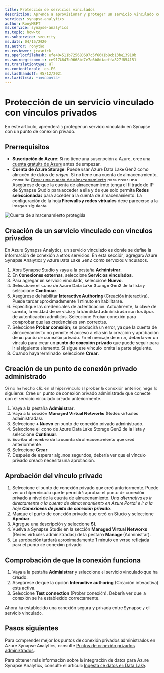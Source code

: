 ```yaml
---
title: Protección de servicios vinculados
description: Aprenda a aprovisionar y proteger un servicio vinculado con una VNET administrada.
services: synapse-analytics
author: RonyMSFT
ms.service: synapse-analytics
ms.topic: how-to
ms.subservice: security
ms.date: 04/15/2020
ms.author: ronytho
ms.reviewer: jrasnick
ms.openlocfilehash: efe404511b725680697c5f6601b8cb13be13910b
ms.sourcegitcommit: ce9178647b9668bd7e7a6b8d3aeffa827f854151
ms.translationtype: HT
ms.contentlocale: es-ES
ms.lasthandoff: 05/12/2021
ms.locfileid: "109808975"
---
```

# <a name="secure-a-linked-service-with-private-links"></a>Protección de un servicio vinculado con vínculos privados

En este artículo, aprenderá a proteger un servicio vinculado en Synapse con un punto de conexión privado.

## <a name="prerequisites"></a>Prerrequisitos

* **Suscripción de Azure**: Si no tiene una suscripción a Azure, cree una [cuenta gratuita de Azure](https://azure.microsoft.com/free/) antes de empezar.
* **Cuenta de Azure Storage**: Puede usar Azure Data Lake Gen2 como almacén de datos de *origen*. Si no tiene una cuenta de almacenamiento, consulte [Crear una cuenta de almacenamiento](../../storage/common/storage-account-create.md) para crear una. Asegúrese de que la cuenta de almacenamiento tenga el filtrado de IP de Synapse Studio para acceder a ella y de que solo permita **Redes seleccionadas** para acceder a la cuenta de almacenamiento. La configuración de la hoja **Firewalls y redes virtuales** debe parecerse a la imagen siguiente.

![Cuenta de almacenamiento protegida](./media/secure-storage-account.png)

## <a name="create-a-linked-service-with-private-links"></a>Creación de un servicio vinculado con vínculos privados

En Azure Synapse Analytics, un servicio vinculado es donde se define la información de conexión a otros servicios. En esta sección, agregará Azure Synapse Analytics y Azure Data Lake Gen2 como servicios vinculados.

1. Abra Synapse Studio y vaya a la pestaña **Administrar**.
1. En **Conexiones externas**, seleccione **Servicios vinculados**.
1. Para agregar un servicio vinculado, seleccione **Nuevo**.
1. Seleccione el icono de Azure Data Lake Storage Gen2 de la lista y seleccione **Continuar**.
1. Asegúrese de habilitar **Interactive Authoring** (Creación interactiva). Puede tardar aproximadamente 1 minuto en habilitarse. 
1. Especifique las credenciales de autenticación. Actualmente, la clave de cuenta, la entidad de servicio y la identidad administrada son los tipos de autenticación admitidos. Seleccione Probar conexión para comprobar que las credenciales son correctas.
1. Seleccione **Probar conexión**; se producirá un error, ya que la cuenta de almacenamiento no permite el acceso a ella sin la creación y aprobación de un punto de conexión privado. En el mensaje de error, debería ver un vínculo para crear un **punto de conexión privado** que puede seguir para ir al siguiente elemento. Si sigue ese vínculo, omita la parte siguiente.
1. Cuando haya terminado, seleccione **Crear**.

## <a name="create-a-managed-private-endpoint"></a>Creación de un punto de conexión privado administrado

Si no ha hecho clic en el hipervínculo al probar la conexión anterior, haga lo siguiente: Cree un punto de conexión privado administrado que conecte con el servicio vinculado creado anteriormente.

1. Vaya a la pestaña **Administrar**.
1. Vaya a la sección **Managed Virtual Networks** (Redes virtuales administradas).
1. Seleccione **+ Nuevo** en punto de conexión privado administrado.
1. Seleccione el icono de Azure Data Lake Storage Gen2 de la lista y seleccione **Continuar**.
1. Escriba el nombre de la cuenta de almacenamiento que creó anteriormente.
1. Seleccione **Crear**
1. Después de esperar algunos segundos, debería ver que el vínculo privado creado necesita una aprobación.

## <a name="private-link-approval"></a>Aprobación del vínculo privado
1. Seleccione el punto de conexión privado que creó anteriormente. Puede ver un hipervínculo que le permitirá aprobar el punto de conexión privado a nivel de la cuenta de almacenamiento. *Una alternativa es ir directamente a la cuenta de almacenamiento en Azure Portal e ir a la hoja **Conexiones de punto de conexión privado**.*
1. Marque el punto de conexión privado que creó en Studio y seleccione **Aprobar**.
1. Agregue una descripción y seleccione **Sí**.
1. Vuelva a Synapse Studio en la sección **Managed Virtual Networks** (Redes virtuales administradas) de la pestaña **Manage** (Administrar).
1. La aprobación tardará aproximadamente 1 minuto en verse reflejada para el punto de conexión privado.

## <a name="check-the-connection-works"></a>Comprobación de que la conexión funciona
1. Vaya a la pestaña **Administrar** y seleccione el servicio vinculado que ha creado.
1. Asegúrese de que la opción **Interactive authoring** (Creación interactiva) está activa.
1. Seleccione **Test connection** (Probar conexión). Debería ver que la conexión se ha establecido correctamente.

Ahora ha establecido una conexión segura y privada entre Synapse y el servicio vinculado.

## <a name="next-steps"></a>Pasos siguientes


Para comprender mejor los puntos de conexión privados administrados en Azure Synapse Analytics, consulte [Puntos de conexión privados administrados](../security/synapse-workspace-managed-private-endpoints.md).


Para obtener más información sobre la integración de datos para Azure Synapse Analytics, consulte el artículo [Ingesta de datos en Data Lake](data-integration-data-lake.md).
